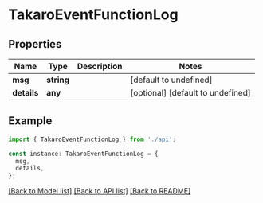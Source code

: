 # TakaroEventFunctionLog

## Properties

| Name        | Type       | Description | Notes                             |
| ----------- | ---------- | ----------- | --------------------------------- |
| **msg**     | **string** |             | [default to undefined]            |
| **details** | **any**    |             | [optional] [default to undefined] |

## Example

```typescript
import { TakaroEventFunctionLog } from './api';

const instance: TakaroEventFunctionLog = {
  msg,
  details,
};
```

[[Back to Model list]](../README.md#documentation-for-models) [[Back to API list]](../README.md#documentation-for-api-endpoints) [[Back to README]](../README.md)
